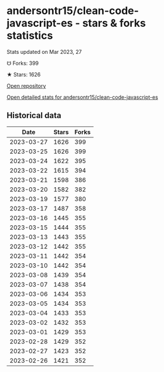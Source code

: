 # andersontr15/clean-code-javascript-es - stars & forks statistics

Stats updated on Mar 2023, 27

☋ Forks: 399

★ Stars: 1626

[Open repository](https://github.com/andersontr15/clean-code-javascript-es)

[Open detailed stats for andersontr15/clean-code-javascript-es](https://reviewgithub.com/rep/andersontr15/clean-code-javascript-es)

## Historical data
| Date | Stars | Forks |
|------|-------|-------|
| 2023-03-27 | 1626 | 399 | 
| 2023-03-25 | 1626 | 399 | 
| 2023-03-24 | 1622 | 395 | 
| 2023-03-22 | 1615 | 394 | 
| 2023-03-21 | 1598 | 386 | 
| 2023-03-20 | 1582 | 382 | 
| 2023-03-19 | 1577 | 380 | 
| 2023-03-17 | 1487 | 358 | 
| 2023-03-16 | 1445 | 355 | 
| 2023-03-15 | 1444 | 355 | 
| 2023-03-13 | 1443 | 355 | 
| 2023-03-12 | 1442 | 355 | 
| 2023-03-11 | 1442 | 354 | 
| 2023-03-10 | 1442 | 354 | 
| 2023-03-08 | 1439 | 354 | 
| 2023-03-07 | 1438 | 354 | 
| 2023-03-06 | 1434 | 353 | 
| 2023-03-05 | 1434 | 353 | 
| 2023-03-04 | 1433 | 353 | 
| 2023-03-02 | 1432 | 353 | 
| 2023-03-01 | 1429 | 353 | 
| 2023-02-28 | 1429 | 352 | 
| 2023-02-27 | 1423 | 352 | 
| 2023-02-26 | 1421 | 352 | 

